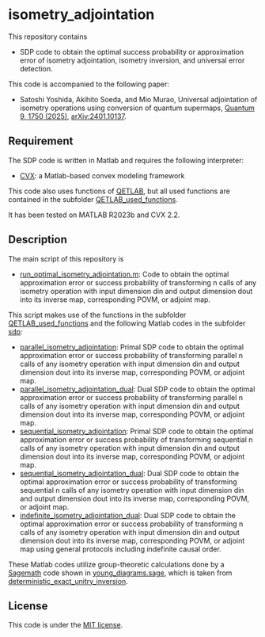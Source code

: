 # isometry_adjointation

This repository contains

- SDP code to obtain the optimal success probability or approximation error of isometry adjointation, isometry inversion, and universal error detection.

This code is accompanied to the following paper:

- Satoshi Yoshida, Akihito Soeda, and Mio Murao, Universal adjointation of isometry operations using conversion of quantum supermaps, [Quantum 9, 1750 (2025)](https://doi.org/10.22331/q-2025-05-20-1750), [arXiv:2401.10137](https://arxiv.org/abs/2401.10137).

## Requirement

The SDP code is written in Matlab and requires the following interpreter:

- [CVX](http://cvxr.com): a Matlab-based convex modeling framework

This code also uses functions of [QETLAB](https://qetlab.com), but all used functions are contained in the subfolder [QETLAB_used_functions](https://github.com/sy3104/isometry_adjointation/tree/main/QETLAB_used_functions).

It has been tested on MATLAB R2023b and CVX 2.2.

## Description

The main script of this repository is

- [run_optimal_isometry_adjointation.m](https://github.com/sy3104/isometry_adjointation/blob/main/run_optimal_isometry_adjointation.m): Code to obtain the optimal approximation error or success probability of transforming n calls of any isometry operation with input dimension din and output dimension dout into its inverse map, corresponding POVM, or adjoint map.

This script makes use of the functions in the subfolder [QETLAB_used_functions](https://github.com/sy3104/deterministic_exact_unitary_inversion/tree/main/QETLAB_used_functions) and the following Matlab codes in the subfolder [sdp](https://github.com/sy3104/isometry_adjointation/tree/main/sdp):

- [parallel_isometry_adjointation](https://github.com/sy3104/isometry_adjointation/blob/main/sdp/parallel_isometry_adjointation.m): Primal SDP code to obtain the optimal approximation error or success probability of transforming parallel n calls of any isometry operation with input dimension din and output dimension dout into its inverse map, corresponding POVM, or adjoint map.
- [parallel_isometry_adjointation_dual](https://github.com/sy3104/isometry_adjointation/blob/main/sdp/parallel_isometry_adjointation_dual.m): Dual SDP code to obtain the optimal approximation error or success probability of transforming parallel n calls of any isometry operation with input dimension din and output dimension dout into its inverse map, corresponding POVM, or adjoint map.
- [sequential_isometry_adjointation](https://github.com/sy3104/isometry_adjointation/blob/main/sdp/sequential_isometry_adjointation.m): Primal SDP code to obtain the optimal approximation error or success probability of transforming sequential n calls of any isometry operation with input dimension din and output dimension dout into its inverse map, corresponding POVM, or adjoint map.
- [sequential_isometry_adjointation_dual](https://github.com/sy3104/isometry_adjointation/blob/main/sdp/sequential_isometry_adjointation_dual.m): Dual SDP code to obtain the optimal approximation error or success probability of transforming sequential n calls of any isometry operation with input dimension din and output dimension dout into its inverse map, corresponding POVM, or adjoint map.
- [indefinite_isometry_adjointation_dual](https://github.com/sy3104/isometry_adjointation/blob/main/sdp/indefinite_isometry_adjointation_dual.m): Dual SDP code to obtain the optimal approximation error or success probability of transforming n calls of any isometry operation with input dimension din and output dimension dout into its inverse map, corresponding POVM, or adjoint map using general protocols including indefinite causal order.

These Matlab codes utilize group-theoretic calculations done by a [Sagemath](https://www.sagemath.org) code shown in [young_diagrams.sage](https://github.com/sy3104/isometry_adjointation/blob/main/sdp/young_diagrams.sage), which is taken from [deterministic_exact_unitry_inversion](https://github.com/sy3104/deterministic_exact_unitary_inversion).


## License

This code is under the [MIT license](https://opensource.org/licenses/MIT).
